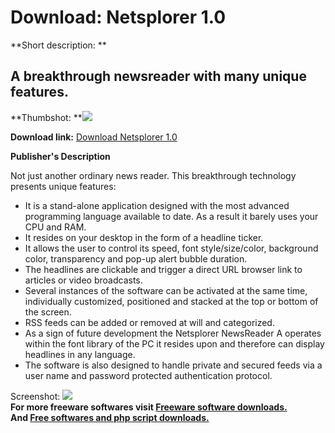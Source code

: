 # Download: Netsplorer 1.0

**Short description: **

## A breakthrough newsreader with many unique features.

  
**Thumbshot: **![](http://www.freewarefiles.com/screenshot/netsplorer_md.jpg)   
  
**Download link:** [Download Netsplorer 1.0](http://freesoftwares.boysofts.com/Netsplorer_program_33024.html)  
  

**Publisher's Description**  
  

Not just another ordinary news reader. This breakthrough technology presents
unique features:

  * It is a stand-alone application designed with the most advanced programming language available to date. As a result it barely uses your CPU and RAM. 
  * It resides on your desktop in the form of a headline ticker. 
  * It allows the user to control its speed, font style/size/color, background color, transparency and pop-up alert bubble duration. 
  * The headlines are clickable and trigger a direct URL browser link to articles or video broadcasts. 
  * Several instances of the software can be activated at the same time, individually customized, positioned and stacked at the top or bottom of the screen. 
  * RSS feeds can be added or removed at will and categorized. 
  * As a sign of future development the Netsplorer NewsReader A operates within the font library of the PC it resides upon and therefore can display headlines in any language. 
  * The software is also designed to handle private and secured feeds via a user name and password protected authentication protocol. 

  
  
Screenshot: ![](http://www.freewarefiles.com/screenshot/netsplorer.jpg)  
**For more freeware softwares visit [Freeware software downloads.](http://freesoftwares.boysofts.com/)**   
**And [Free softwares and php script downloads.](http://www.boysofts.com/)**

